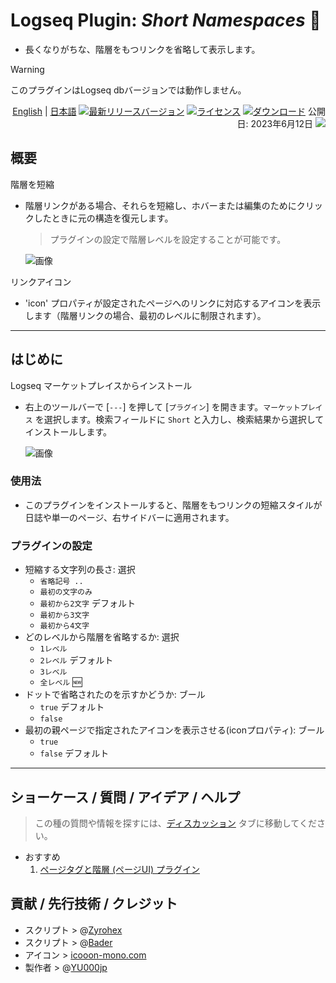 # Logseq Plugin: *Short Namespaces* 🍰

- 長くなりがちな、階層をもつリンクを省略して表示します。

> [!WARNING]
>このプラグインはLogseq dbバージョンでは動作しません。

<div align="right">
  
[English](https://github.com/YU000jp/logseq-plugin-short-namespaces) | [日本語](https://github.com/YU000jp/logseq-plugin-short-namespaces/blob/main/readme.ja.md)
[![最新リリースバージョン](https://img.shields.io/github/v/release/YU000jp/logseq-plugin-short-namespaces)](https://github.com/YU000jp/logseq-plugin-short-namespaces/releases)
[![ライセンス](https://img.shields.io/github/license/YU000jp/logseq-plugin-short-namespaces?color=blue)](https://github.com/YU000jp/logseq-plugin-short-namespaces/LICENSE)
[![ダウンロード](https://img.shields.io/github/downloads/YU000jp/logseq-plugin-short-namespaces/total.svg)](https://github.com/YU000jp/logseq-plugin-short-namespaces/releases)
公開日: 2023年6月12日 <a href="https://www.buymeacoffee.com/yu000japan"><img src="https://img.buymeacoffee.com/button-api/?text=Buy me a pizza&emoji=🍕&slug=yu000japan&button_colour=FFDD00&font_colour=000000&font_family=Poppins&outline_colour=000000&coffee_colour=ffffff" /></a>
</div>

## 概要

階層を短縮
  - 階層リンクがある場合、それらを短縮し、ホバーまたは編集のためにクリックしたときに元の構造を復元します。
    > プラグインの設定で階層レベルを設定することが可能です。

    ![画像](https://github.com/YU000jp/logseq-plugin-short-namespaces/assets/111847207/f2a7aae1-fc7f-4857-9f7a-af1cdd0b2191)

リンクアイコン
  - 'icon' プロパティが設定されたページへのリンクに対応するアイコンを表示します（階層リンクの場合、最初のレベルに制限されます）。

---

## はじめに

Logseq マーケットプレイスからインストール
  - 右上のツールバーで [`---`] を押して [`プラグイン`] を開きます。`マーケットプレイス` を選択します。検索フィールドに `Short` と入力し、検索結果から選択してインストールします。

     ![画像](https://github.com/YU000jp/logseq-plugin-short-namespaces/assets/111847207/c2782452-9254-4cda-9604-5283de136da2)

### 使用法

- このプラグインをインストールすると、階層をもつリンクの短縮スタイルが日誌や単一のページ、右サイドバーに適用されます。

### プラグインの設定

- 短縮する文字列の長さ: 選択
  - `省略記号 ..`
  - `最初の文字のみ`
  - `最初から2文字` デフォルト
  - `最初から3文字`
  - `最初から4文字`
- どのレベルから階層を省略するか: 選択
  - `1レベル`
  - `2レベル` デフォルト
  - `3レベル`
  - `全レベル` 🆕
- ドットで省略されたのを示すかどうか: ブール
  - `true` デフォルト
  - `false`
- 最初の親ページで指定されたアイコンを表示させる(iconプロパティ): ブール
  - `true`
  - `false` デフォルト

---

## ショーケース / 質問 / アイデア / ヘルプ

> この種の質問や情報を探すには、[ディスカッション](https://github.com/YU000jp/logseq-plugin-short-namespaces/discussions) タブに移動してください。

- おすすめ
  1. [ページタグと階層 (ページUI) プラグイン](https://github.com/YU000jp/logseq-plugin-page-tags-and-hierarchy)

## 貢献 / 先行技術 / クレジット

- スクリプト > @[Zyrohex](https://gist.github.com/Zyrohex/9782b737f8f7f7bca7b6cc7e7868d793)
- スクリプト > @[Bader](https://discord.com/channels/725182569297215569/896368413243494430/1116515366508711996)
- アイコン > [icooon-mono.com](https://icooon-mono.com/12668-%e3%82%b1%e3%83%bc%e3%82%ad%e3%81%ae%e3%82%a2%e3%82%a4%e3%82%b33/)
- 製作者 > @[YU000jp](https://github.com/YU000jp)
